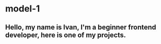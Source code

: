 # model-1
## Hello, my name is Ivan, I'm a beginner frontend developer, here is one of my projects.

